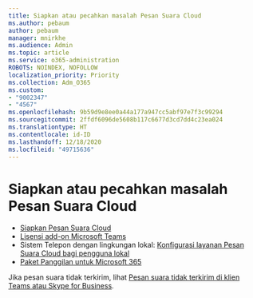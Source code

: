 ```yaml
---
title: Siapkan atau pecahkan masalah Pesan Suara Cloud
ms.author: pebaum
author: pebaum
manager: mnirkhe
ms.audience: Admin
ms.topic: article
ms.service: o365-administration
ROBOTS: NOINDEX, NOFOLLOW
localization_priority: Priority
ms.collection: Adm_O365
ms.custom:
- "9002347"
- "4567"
ms.openlocfilehash: 9b59d9e8ee0a44a177a947cc5abf97e7f3c99294
ms.sourcegitcommit: 2ffdf6096de5608b117c6677d3cd7dd4c23ea024
ms.translationtype: HT
ms.contentlocale: id-ID
ms.lasthandoff: 12/18/2020
ms.locfileid: "49715636"
---
```

# <a name="set-up-or-troubleshoot-cloud-voicemail"></a>Siapkan atau pecahkan masalah Pesan Suara Cloud

- [Siapkan Pesan Suara Cloud](https://docs.microsoft.com/microsoftteams/set-up-phone-system-voicemail) 
- [Lisensi add-on Microsoft Teams](https://docs.microsoft.com/microsoftteams/teams-add-on-licensing/microsoft-teams-add-on-licensing) 
- Sistem Telepon dengan lingkungan lokal: [Konfigurasi layanan Pesan Suara Cloud bagi pengguna lokal](https://docs.microsoft.com/skypeforbusiness/hybrid/configure-cloud-voicemail) 
- [Paket Panggilan untuk Microsoft 365](https://docs.microsoft.com//microsoftteams/calling-plans-for-office-365) 

Jika pesan suara tidak terkirim, lihat [Pesan suara tidak terkirim di klien Teams atau Skype for Business](https://docs.microsoft.com/SkypeForBusiness/troubleshoot/hybrid-phone-system/voicemails-not-delivered).